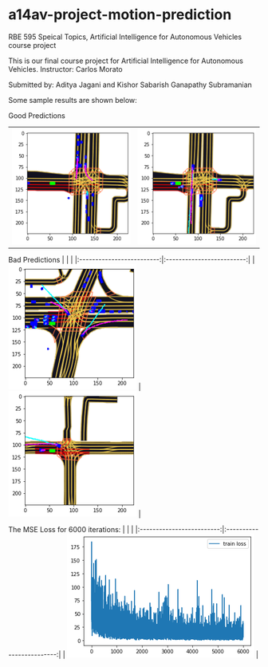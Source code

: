 # a14av-project-motion-prediction
RBE 595 Speical Topics, Artificial Intelligence for Autonomous Vehicles course project

This is our final course project for Artificial Intelligence for Autonomous Vehicles.
Instructor: Carlos Morato

Submitted by: Aditya Jagani and Kishor Sabarish Ganapathy Subramanian


Some sample results are shown below:

Good Predictions

| | |
|:-------------------------:|:-------------------------:|
| ![](good1.png) | ![](good5.png) |

Bad Predictions
| | |
|:-------------------------:|:-------------------------:|
| ![](bad3.png) | ![](bad4.png) |

The MSE Loss for 6000 iterations:
| | |
|:-------------------------:|:-------------------------:|
| ![](loss.png) |
